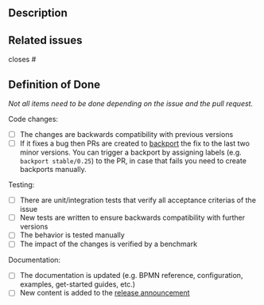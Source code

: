 ## Description

<!-- Please explain the changes you made here. -->

## Related issues

<!-- Which issues are closed by this PR or are related -->

closes #

## Definition of Done

_Not all items need to be done depending on the issue and the pull request._

Code changes:
* [ ] The changes are backwards compatibility with previous versions
* [ ] If it fixes a bug then PRs are created to [backport](https://github.com/zeebe-io/zeebe/compare/stable/0.24...develop?expand=1&template=backport_template.md&title=[Backport%200.24]) the fix to the last two minor versions. You can trigger a backport by assigning labels (e.g. `backport stable/0.25`) to the PR, in case that fails you need to create backports manually.

Testing:
* [ ] There are unit/integration tests that verify all acceptance criterias of the issue
* [ ] New tests are written to ensure backwards compatibility with further versions
* [ ] The behavior is tested manually
* [ ] The impact of the changes is verified by a benchmark 

Documentation: 
* [ ] The documentation is updated (e.g. BPMN reference, configuration, examples, get-started guides, etc.)
* [ ] New content is added to the [release announcement](https://drive.google.com/drive/u/0/folders/1DTIeswnEEq-NggJ25rm2BsDjcCQpDape)
